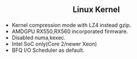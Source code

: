 
## <p align="center">Linux Kernel</p>

- Kernel compression mode with LZ4 instead gzip.
- AMDGPU RX550,RX560 incorporated firmware.
- Disabled numa,kexec.
- Intel SoC only(Core 2/newer Xeon)
- BFQ I/O Scheduler as default.

